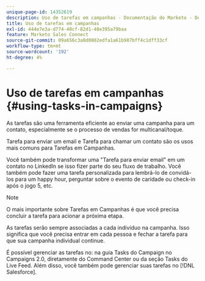 ```yaml
---
unique-page-id: 14352619
description: Uso de tarefas em campanhas - Documentação do Marketo - Documentação do produto
title: Uso de tarefas em campanhas
exl-id: 444e7e3a-d774-40cf-82d1-40e395a79baa
feature: Marketo Sales Connect
source-git-commit: 09a656c3a0d0002edfa1a61b987bff4c1dff33cf
workflow-type: tm+mt
source-wordcount: '192'
ht-degree: 4%

---
```


# Uso de tarefas em campanhas {#using-tasks-in-campaigns}

As tarefas são uma ferramenta eficiente ao enviar uma campanha para um contato, especialmente se o processo de vendas for multicanal/toque.

Tarefa para enviar um email e Tarefa para chamar um contato são os usos mais comuns para Tarefas em Campanhas.

Você também pode transformar uma &quot;Tarefa para enviar email&quot; em um contato no LinkedIn se isso fizer parte do seu fluxo de trabalho. Você também pode fazer uma tarefa personalizada para lembrá-lo de convidá-los para um happy hour, perguntar sobre o evento de caridade ou check-in após o jogo 5, etc.

>[!NOTE]
>
>O mais importante sobre Tarefas em Campanhas é que você precisa concluir a tarefa para acionar a próxima etapa.

As tarefas serão sempre associadas a cada indivíduo na campanha. Isso significa que você precisa entrar em cada pessoa e fechar a tarefa para que sua campanha individual continue.

É possível gerenciar as tarefas no: na guia Tasks do Campaign no Campaigns 2.0, diretamente do Command Center ou da seção Tasks do Live Feed. Além disso, você também pode gerenciar suas tarefas no [!DNL Salesforce].
